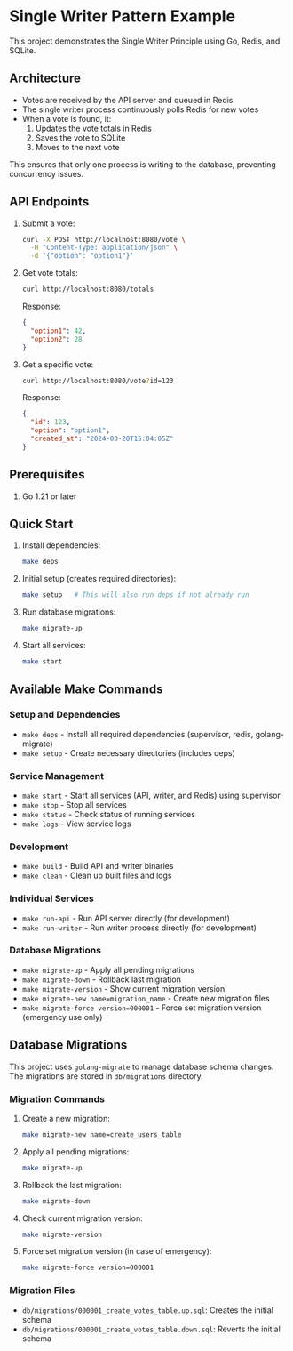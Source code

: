 # Single Writer Pattern Example

This project demonstrates the Single Writer Principle using Go, Redis, and SQLite.

## Architecture

- Votes are received by the API server and queued in Redis
- The single writer process continuously polls Redis for new votes
- When a vote is found, it:
  1. Updates the vote totals in Redis
  2. Saves the vote to SQLite
  3. Moves to the next vote

This ensures that only one process is writing to the database, preventing concurrency issues.

## API Endpoints

1. Submit a vote:
   ```bash
   curl -X POST http://localhost:8080/vote \
     -H "Content-Type: application/json" \
     -d '{"option": "option1"}'
   ```

2. Get vote totals:
   ```bash
   curl http://localhost:8080/totals
   ```
   Response:
   ```json
   {
     "option1": 42,
     "option2": 28
   }
   ```

3. Get a specific vote:
   ```bash
   curl http://localhost:8080/vote?id=123
   ```
   Response:
   ```json
   {
     "id": 123,
     "option": "option1",
     "created_at": "2024-03-20T15:04:05Z"
   }
   ```

## Prerequisites

1. Go 1.21 or later

## Quick Start

1. Install dependencies:
   ```bash
   make deps
   ```

2. Initial setup (creates required directories):
   ```bash
   make setup   # This will also run deps if not already run
   ```

3. Run database migrations:
   ```bash
   make migrate-up
   ```

4. Start all services:
   ```bash
   make start
   ```

## Available Make Commands

### Setup and Dependencies
- `make deps` - Install all required dependencies (supervisor, redis, golang-migrate)
- `make setup` - Create necessary directories (includes deps)

### Service Management
- `make start` - Start all services (API, writer, and Redis) using supervisor
- `make stop` - Stop all services
- `make status` - Check status of running services
- `make logs` - View service logs

### Development
- `make build` - Build API and writer binaries
- `make clean` - Clean up built files and logs

### Individual Services
- `make run-api` - Run API server directly (for development)
- `make run-writer` - Run writer process directly (for development)

### Database Migrations
- `make migrate-up` - Apply all pending migrations
- `make migrate-down` - Rollback last migration
- `make migrate-version` - Show current migration version
- `make migrate-new name=migration_name` - Create new migration files
- `make migrate-force version=000001` - Force set migration version (emergency use only)

## Database Migrations

This project uses `golang-migrate` to manage database schema changes. The migrations are stored in `db/migrations` directory.

### Migration Commands

1. Create a new migration:
   ```bash
   make migrate-new name=create_users_table
   ```

2. Apply all pending migrations:
   ```bash
   make migrate-up
   ```

3. Rollback the last migration:
   ```bash
   make migrate-down
   ```

4. Check current migration version:
   ```bash
   make migrate-version
   ```

5. Force set migration version (in case of emergency):
   ```bash
   make migrate-force version=000001
   ```

### Migration Files

- `db/migrations/000001_create_votes_table.up.sql`: Creates the initial schema
- `db/migrations/000001_create_votes_table.down.sql`: Reverts the initial schema 